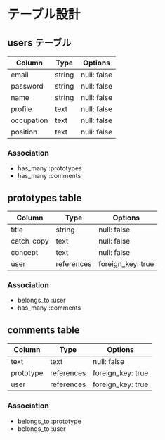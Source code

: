 # テーブル設計

## users テーブル

| Column     | Type   | Options     |
| ---------- | ------ | ----------- |
| email      | string | null: false |
| password   | string | null: false |
| name       | string | null: false |
| profile    | text   | null: false |
| occupation | text   | null: false |
| position   | text   | null: false |

### Association

* has_many :prototypes
* has_many :comments

## prototypes table

| Column      | Type       | Options           |
|-------------|------------|-------------------|
| title       | string     | null: false       |
| catch_copy  | text       | null: false       |
| concept     | text       | null: false       |
| user        | references | foreign_key: true |

### Association

- belongs_to :user
- has_many :comments

## comments table

| Column      | Type       | Options           |
|-------------|------------|-------------------|
| text        | text       | null: false       |
| prototype   | references | foreign_key: true |
| user        | references | foreign_key: true |

### Association

- belongs_to :prototype
- belongs_to :user